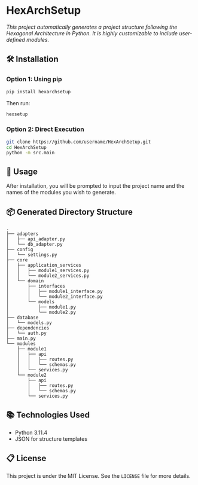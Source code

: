 # HexArchSetup
_This project automatically generates a project structure following the Hexagonal Architecture in Python. It is highly customizable to include user-defined modules._

## 🛠️ Installation

### Option 1: Using pip

```bash
pip install hexarchsetup
```

Then run:

```bash
hexsetup
```

### Option 2: Direct Execution

```bash
git clone https://github.com/username/HexArchSetup.git
cd HexArchSetup
python -m src.main
```

## 🚀 Usage

After installation, you will be prompted to input the project name and the names of the modules you wish to generate.

## 📦 Generated Directory Structure

```plaintext
.
├── adapters
│   ├── api_adapter.py
│   └── db_adapter.py
├── config
│   └── settings.py
├── core
│   ├── application_services
│   │   ├── module1_services.py
│   │   └── module2_services.py
│   └── domain
│       ├── interfaces
│       │   ├── module1_interface.py
│       │   └── module2_interface.py
│       └── models
│           ├── module1.py
│           └── module2.py
├── database
│   └── models.py
├── dependencies
│   └── auth.py
├── main.py
└── modules
    ├── module1
    │   ├── api
    │   │   ├── routes.py
    │   │   └── schemas.py
    │   └── services.py
    └── module2
        ├── api
        │   ├── routes.py
        │   └── schemas.py
        └── services.py
```

## 📚 Technologies Used

- Python 3.11.4
- JSON for structure templates

## 📋 License

This project is under the MIT License. See the `LICENSE` file for more details.
